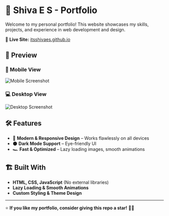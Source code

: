 # 🚀 Shiva E S - Portfolio  

Welcome to my personal portfolio! This website showcases my skills, projects, and experience in web development and design.  

🔗 **Live Site:** [itsshivaes.github.io](https://itsshivaes.github.io/)  

## 🌟 Preview  

### 📱 Mobile View  
![Mobile Screenshot](https://itsshivaes.github.io/mob-screenshot.png)  

### 💻 Desktop View  
![Desktop Screenshot](https://itsshivaes.github.io/desk-screenshot.png)  

## 🛠 Features  

- 🎨 **Modern & Responsive Design** – Works flawlessly on all devices  
- 🌑 **Dark Mode Support** – Eye-friendly UI  
- 🏎 **Fast & Optimized** – Lazy loading images, smooth animations  

## 🏗 Built With  

- **HTML, CSS, JavaScript** (No external libraries)  
- **Lazy Loading & Smooth Animations**  
- **Custom Styling & Theme Design**  

---

⭐ **If you like my portfolio, consider giving this repo a star!** 🚀✨
